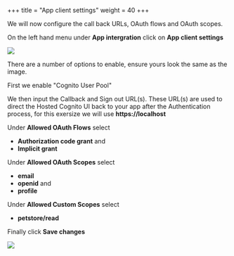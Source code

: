 +++
title = "App client settings"
weight = 40
+++

We will now configure the call back URLs, OAuth flows and OAuth scopes.

On the left hand menu under **App intergration** click on **App client settings**

![](/20-setup-and-explore/40-appclient-settings/appclientsettings-menu.en.png)

There are a number of options to enable, ensure yours look the same as the image.

First we enable "Cognito User Pool"

We then input the Callback and Sign out URL(s).  These URL(s) are used to direct the Hosted Cognito UI back to your app after the Authentication process, for this exersize we will use **https://localhost**

Under **Allowed OAuth Flows** select 
- **Authorization code grant** and 
- **Implicit grant**

Under **Allowed OAuth Scopes** select
- **email**
- **openid** and
- **profile**

Under **Allowed Custom Scopes** select
- **petstore/read**

Finally click **Save changes**

![](/20-setup-and-explore/40-appclient-settings/appclient-options.en.png)